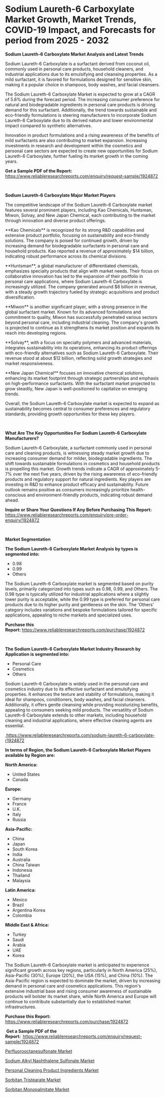 <p><h1>Sodium Laureth-6 Carboxylate Market Growth, Market Trends, COVID-19 Impact, and Forecasts for period from 2025 - 2032</h1></p><p><strong>Sodium Laureth-6 Carboxylate Market Analysis and Latest Trends</strong></p>
<p><p>Sodium Laureth-6 Carboxylate is a surfactant derived from coconut oil, commonly used in personal care products, household cleaners, and industrial applications due to its emulsifying and cleansing properties. As a mild surfactant, it is favored for formulations designed for sensitive skin, making it a popular choice in shampoos, body washes, and facial cleansers.</p><p>The Sodium Laureth-6 Carboxylate Market is expected to grow at a CAGR of 5.6% during the forecast period. The increasing consumer preference for natural and biodegradable ingredients in personal care products is driving demand for this surfactant. Additionally, the trend towards sustainable and eco-friendly formulations is steering manufacturers to incorporate Sodium Laureth-6 Carboxylate due to its derived nature and lower environmental impact compared to synthetic alternatives.</p><p>Innovation in product formulations and a rising awareness of the benefits of mild surfactants are also contributing to market expansion. Increasing investments in research and development within the cosmetics and personal care sectors are expected to create new opportunities for Sodium Laureth-6 Carboxylate, further fueling its market growth in the coming years.</p></p>
<p><strong>Get a Sample PDF of the Report:&nbsp;</strong> <a href="https://www.reliableresearchreports.com/enquiry/request-sample/1924872?utm_campaign=31&utm_medium=2&utm_source=Github&utm_content=ia&utm_term=28032025&utm_id=sodium-laureth-6-carboxylate">https://www.reliableresearchreports.com/enquiry/request-sample/1924872</a></p>
<p>&nbsp;</p>
<p><strong>Sodium Laureth-6 Carboxylate Major Market Players</strong></p>
<p><p>The competitive landscape of the Sodium Laureth-6 Carboxylate market features several prominent players, including Kao Chemicals, Huntsman, Miwon, Solvay, and New Japan Chemical, each contributing to the market through innovation and diverse product offerings.</p><p>**Kao Chemicals** is recognized for its strong R&D capabilities and extensive product portfolio, focusing on sustainability and eco-friendly solutions. The company is poised for continued growth, driven by increasing demand for biodegradable surfactants in personal care and household products. Kao reported a revenue of approximately $14 billion, indicating robust performance across its chemical divisions.</p><p>**Huntsman**, a global manufacturer of differentiated chemicals, emphasizes specialty products that align with market needs. Their focus on collaborative innovation has led to the expansion of their portfolio in personal care applications, where Sodium Laureth-6 Carboxylate is increasingly utilized. The company generated around $8 billion in revenue, with a steady growth trajectory fueled by strategic acquisitions and product diversification.</p><p>**Miwon** is another significant player, with a strong presence in the global surfactant market. Known for its advanced formulations and commitment to quality, Miwon has successfully penetrated various sectors beyond personal care, including industrial cleaning. The company's growth is projected to continue as it strengthens its market position and expands its reach into developing regions.</p><p>**Solvay**, with a focus on specialty polymers and advanced materials, integrates sustainability into its operations, enhancing its product offerings with eco-friendly alternatives such as Sodium Laureth-6 Carboxylate. Their revenue stood at about $12 billion, reflecting solid growth strategies and market responsiveness.</p><p>**New Japan Chemical** focuses on innovative chemical solutions, enhancing its market footprint through strategic partnerships and emphasis on high-performance surfactants. With the surfactant market projected to grow steadily, New Japan is well-positioned to capitalize on emerging trends.</p><p>Overall, the Sodium Laureth-6 Carboxylate market is expected to expand as sustainability becomes central to consumer preferences and regulatory standards, providing growth opportunities for these key players.</p></p>
<p>&nbsp;</p>
<p><strong>What Are The Key Opportunities For Sodium Laureth-6 Carboxylate Manufacturers?</strong></p>
<p><p>Sodium Laureth-6 Carboxylate, a surfactant commonly used in personal care and cleaning products, is witnessing steady market growth due to increasing consumer demand for milder, biodegradable ingredients. The shift towards sustainable formulations in cosmetics and household products is propelling this market. Growth trends indicate a CAGR of approximately 5-7% over the next five years, driven by the rising awareness of eco-friendly products and regulatory support for natural ingredients. Key players are investing in R&D to enhance product efficacy and sustainability. Future outlook remains positive as consumers increasingly prioritize health-conscious and environment-friendly products, indicating robust demand ahead.</p></p>
<p><strong>Inquire or Share Your Questions If Any Before Purchasing This Report:</strong> <a href="https://www.reliableresearchreports.com/enquiry/pre-order-enquiry/1924872?utm_campaign=31&utm_medium=2&utm_source=Github&utm_content=ia&utm_term=28032025&utm_id=sodium-laureth-6-carboxylate">https://www.reliableresearchreports.com/enquiry/pre-order-enquiry/1924872</a></p>
<p>&nbsp;</p>
<p><strong>Market Segmentation</strong></p>
<p><strong>The Sodium Laureth-6 Carboxylate Market Analysis by types is segmented into:</strong></p>
<p><ul><li>0.98</li><li>0.99</li><li>Others</li></ul></p>
<p><p>The Sodium Laureth-6 Carboxylate market is segmented based on purity levels, primarily categorized into types such as 0.98, 0.99, and Others. The 0.98 type is typically utilized for industrial applications where a slightly lower purity is acceptable, while the 0.99 type is preferred for personal care products due to its higher purity and gentleness on the skin. The 'Others' category includes variations and bespoke formulations tailored for specific applications, appealing to niche markets and specialized uses.</p></p>
<p><strong>Purchase this Report:&nbsp;</strong><a href="https://www.reliableresearchreports.com/purchase/1924872?utm_campaign=31&utm_medium=2&utm_source=Github&utm_content=ia&utm_term=28032025&utm_id=sodium-laureth-6-carboxylate">https://www.reliableresearchreports.com/purchase/1924872</a></p>
<p>&nbsp;</p>
<p><strong>The Sodium Laureth-6 Carboxylate Market Industry Research by Application is segmented into:</strong></p>
<p><ul><li>Personal Care</li><li>Cosmetics</li><li>Others</li></ul></p>
<p><p>Sodium Laureth-6 Carboxylate is widely used in the personal care and cosmetics industry due to its effective surfactant and emulsifying properties. It enhances the texture and stability of formulations, making it ideal for shampoos, conditioners, body washes, and facial cleansers. Additionally, it offers gentle cleansing while providing moisturizing benefits, appealing to consumers seeking mild products. The versatility of Sodium Laureth-6 Carboxylate extends to other markets, including household cleaning and industrial applications, where effective cleaning agents are essential.</p></p>
<p><a href="https://www.reliableresearchreports.com/sodium-laureth-6-carboxylate-r1924872?utm_campaign=31&utm_medium=2&utm_source=Github&utm_content=ia&utm_term=28032025&utm_id=sodium-laureth-6-carboxylate">&nbsp;https://www.reliableresearchreports.com/sodium-laureth-6-carboxylate-r1924872</a></p>
<p><strong>In terms of Region, the Sodium Laureth-6 Carboxylate Market Players available by Region are:</strong></p>
<p>
    <p> <strong> North America: </strong>
        <ul>
            <li>United States</li>
            <li>Canada</li>
        </ul>
        </p> 
    <p> <strong> Europe: </strong>
        <ul>
            <li>Germany</li>
            <li>France</li>
            <li>U.K.</li>
            <li>Italy</li>
            <li>Russia</li>
        </ul>
        </p> 
    <p> <strong> Asia-Pacific: </strong>
        <ul>
            <li>China</li>
            <li>Japan</li>
            <li>South Korea</li>
            <li>India</li>
            <li>Australia</li>
            <li>China Taiwan</li>
            <li>Indonesia</li>
            <li>Thailand</li>
            <li>Malaysia</li>
        </ul>
        </p> 
    <p> <strong> Latin America: </strong>
        <ul>
            <li>Mexico</li>
            <li>Brazil</li>
            <li>Argentina Korea</li>
            <li>Colombia</li>
        </ul>
        </p> 
    <p> <strong> Middle East & Africa: </strong>
        <ul>
            <li>Turkey</li>
            <li>Saudi</li>
            <li>Arabia</li>
            <li>UAE</li>
            <li>Korea</li>
        </ul>
    </p>
    </p>
<p><p>The Sodium Laureth-6 Carboxylate market is anticipated to experience significant growth across key regions, particularly in North America (25%), Asia-Pacific (30%), Europe (20%), the USA (15%), and China (10%). The Asia-Pacific region is expected to dominate the market, driven by increasing demand in personal care and cosmetics applications. This region's extensive industrial base and rising consumer awareness of sustainable products will bolster its market share, while North America and Europe will continue to contribute substantially due to established market infrastructures.</p></p>
<p><strong>Purchase this Report: </strong><a href="https://www.reliableresearchreports.com/purchase/1924872?utm_campaign=31&utm_medium=2&utm_source=Github&utm_content=ia&utm_term=28032025&utm_id=sodium-laureth-6-carboxylate">https://www.reliableresearchreports.com/purchase/1924872</a></p>
<p>&nbsp;<strong>Get a Sample PDF of the Report:&nbsp;&nbsp;</strong><a href="https://www.reliableresearchreports.com/enquiry/request-sample/1924872?utm_campaign=31&utm_medium=2&utm_source=Github&utm_content=ia&utm_term=28032025&utm_id=sodium-laureth-6-carboxylate">https://www.reliableresearchreports.com/enquiry/request-sample/1924872</a></p>
<p><strong></strong></p>
<p><p><a href="https://github.com/hervedeidadw/Market-Research-Report-List-1/blob/main/perfluorooctanesulfonate-market.md?utm_campaign=31&utm_medium=2&utm_source=Github&utm_content=ia&utm_term=28032025&utm_id=sodium-laureth-6-carboxylate">Perfluorooctanesulfonate Market</a></p><p><a href="https://github.com/abexjeliti/Market-Research-Report-List-1/blob/main/sodium-alkyl-naphthalene-sulfonate-market.md?utm_campaign=31&utm_medium=2&utm_source=Github&utm_content=ia&utm_term=28032025&utm_id=sodium-laureth-6-carboxylate">Sodium Alkyl Naphthalene Sulfonate Market</a></p><p><a href="https://github.com/okornevonywx/Market-Research-Report-List-1/blob/main/personal-cleaning-product-ingredients-market.md?utm_campaign=31&utm_medium=2&utm_source=Github&utm_content=ia&utm_term=28032025&utm_id=sodium-laureth-6-carboxylate">Personal Cleaning Product Ingredients Market</a></p><p><a href="https://github.com/nwogudimouix/Market-Research-Report-List-1/blob/main/sorbitan-tristearate-market.md?utm_campaign=31&utm_medium=2&utm_source=Github&utm_content=ia&utm_term=28032025&utm_id=sodium-laureth-6-carboxylate">Sorbitan Tristearate Market</a></p><p><a href="https://github.com/duzcupetriv/Market-Research-Report-List-1/blob/main/sorbitan-monopalmitate-market.md?utm_campaign=31&utm_medium=2&utm_source=Github&utm_content=ia&utm_term=28032025&utm_id=sodium-laureth-6-carboxylate">Sorbitan Monopalmitate Market</a></p></p>